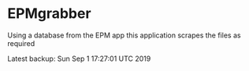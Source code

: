 # EPMgrabber
Using a database from the EPM app this application scrapes the files as required


Latest backup: Sun Sep 1 17:27:01 UTC 2019
